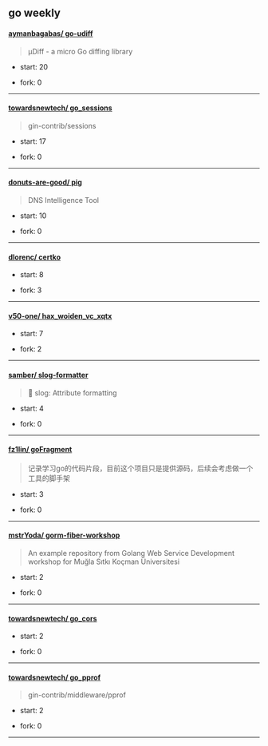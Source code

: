 ## go weekly

#### [aymanbagabas/ go-udiff](https://github.com/aymanbagabas/go-udiff)
>  µDiff - a micro Go diffing library
+ start: 20
+ fork: 0
---
#### [towardsnewtech/ go_sessions](https://github.com/towardsnewtech/go_sessions)
>  gin-contrib/sessions
+ start: 17
+ fork: 0
---
#### [donuts-are-good/ pig](https://github.com/donuts-are-good/pig)
>  DNS Intelligence Tool
+ start: 10
+ fork: 0
---
#### [dlorenc/ certko](https://github.com/dlorenc/certko)
>  
+ start: 8
+ fork: 3
---
#### [v50-one/ hax_woiden_vc_xqtx](https://github.com/v50-one/hax_woiden_vc_xqtx)
>  
+ start: 7
+ fork: 2
---
#### [samber/ slog-formatter](https://github.com/samber/slog-formatter)
>  🚨 slog: Attribute formatting
+ start: 4
+ fork: 0
---
#### [fz1lin/ goFragment](https://github.com/fz1lin/goFragment)
>  记录学习go的代码片段，目前这个项目只是提供源码，后续会考虑做一个工具的脚手架
+ start: 3
+ fork: 0
---
#### [mstrYoda/ gorm-fiber-workshop](https://github.com/mstrYoda/gorm-fiber-workshop)
>  An example repository from Golang Web Service Development workshop for Muğla Sıtkı Koçman Üniversitesi
+ start: 2
+ fork: 0
---
#### [towardsnewtech/ go_cors](https://github.com/towardsnewtech/go_cors)
>  
+ start: 2
+ fork: 0
---
#### [towardsnewtech/ go_pprof](https://github.com/towardsnewtech/go_pprof)
>  gin-contrib/middleware/pprof
+ start: 2
+ fork: 0
---